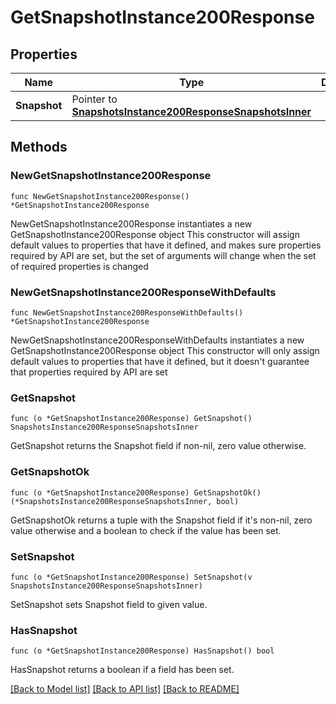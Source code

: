 # GetSnapshotInstance200Response

## Properties

Name | Type | Description | Notes
------------ | ------------- | ------------- | -------------
**Snapshot** | Pointer to [**SnapshotsInstance200ResponseSnapshotsInner**](SnapshotsInstance200ResponseSnapshotsInner.md) |  | [optional] 

## Methods

### NewGetSnapshotInstance200Response

`func NewGetSnapshotInstance200Response() *GetSnapshotInstance200Response`

NewGetSnapshotInstance200Response instantiates a new GetSnapshotInstance200Response object
This constructor will assign default values to properties that have it defined,
and makes sure properties required by API are set, but the set of arguments
will change when the set of required properties is changed

### NewGetSnapshotInstance200ResponseWithDefaults

`func NewGetSnapshotInstance200ResponseWithDefaults() *GetSnapshotInstance200Response`

NewGetSnapshotInstance200ResponseWithDefaults instantiates a new GetSnapshotInstance200Response object
This constructor will only assign default values to properties that have it defined,
but it doesn't guarantee that properties required by API are set

### GetSnapshot

`func (o *GetSnapshotInstance200Response) GetSnapshot() SnapshotsInstance200ResponseSnapshotsInner`

GetSnapshot returns the Snapshot field if non-nil, zero value otherwise.

### GetSnapshotOk

`func (o *GetSnapshotInstance200Response) GetSnapshotOk() (*SnapshotsInstance200ResponseSnapshotsInner, bool)`

GetSnapshotOk returns a tuple with the Snapshot field if it's non-nil, zero value otherwise
and a boolean to check if the value has been set.

### SetSnapshot

`func (o *GetSnapshotInstance200Response) SetSnapshot(v SnapshotsInstance200ResponseSnapshotsInner)`

SetSnapshot sets Snapshot field to given value.

### HasSnapshot

`func (o *GetSnapshotInstance200Response) HasSnapshot() bool`

HasSnapshot returns a boolean if a field has been set.


[[Back to Model list]](../README.md#documentation-for-models) [[Back to API list]](../README.md#documentation-for-api-endpoints) [[Back to README]](../README.md)


